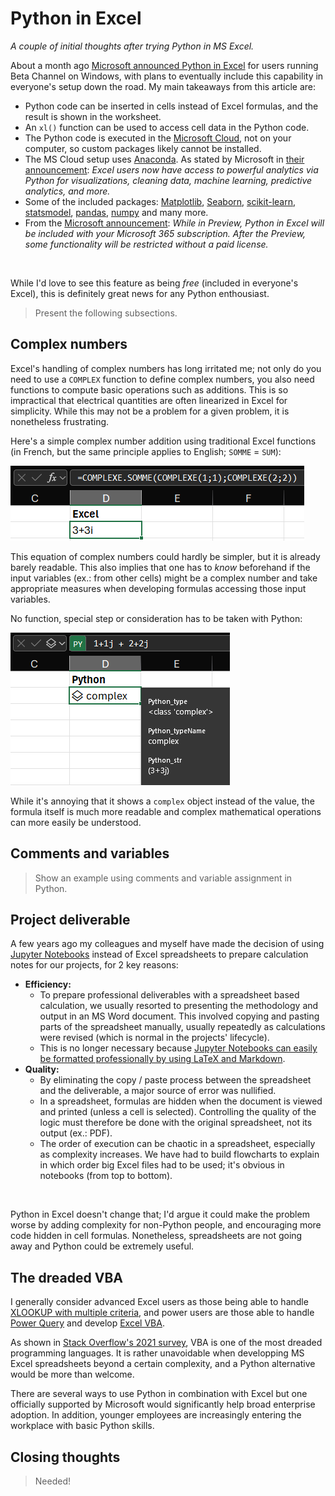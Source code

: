 # Python in Excel

*A couple of initial thoughts after trying Python in MS Excel.*

About a month ago [Microsoft announced Python in Excel](https://techcommunity.microsoft.com/t5/excel-blog/announcing-python-in-excel-combining-the-power-of-python-and-the/ba-p/3893439) for users running Beta Channel on Windows, with plans to eventually include this capability in everyone's setup down the road. My main takeaways from this article are:

* Python code can be inserted in cells instead of Excel formulas, and the result is shown in the worksheet.
* An `xl()` function can be used to access cell data in the Python code.
* The Python code is executed in the [Microsoft Cloud](https://www.microsoft.com/en/microsoft-cloud), not on your computer, so custom packages likely cannot be installed.
* The MS Cloud setup uses [Anaconda](https://www.anaconda.com/). As stated by Microsoft in [their announcement](https://techcommunity.microsoft.com/t5/excel-blog/announcing-python-in-excel-combining-the-power-of-python-and-the/ba-p/3893439): *Excel users now have access to powerful analytics via Python for visualizations, cleaning data, machine learning, predictive analytics, and more.*
* Some of the included packages: [Matplotlib](https://matplotlib.org/), [Seaborn](https://seaborn.pydata.org/), [scikit-learn](https://scikit-learn.org/stable/index.html), [statsmodel](https://www.statsmodels.org/stable/index.html), [pandas](https://pandas.pydata.org/), [numpy](https://numpy.org/) and many more.
* From the [Microsoft announcement](https://techcommunity.microsoft.com/t5/excel-blog/announcing-python-in-excel-combining-the-power-of-python-and-the/ba-p/3893439): *While in Preview, Python in Excel will be included with your Microsoft 365 subscription. After the Preview, some functionality will be restricted without a paid license.*

<br />

While I'd love to see this feature as being *free* (included in everyone's Excel), this is definitely great news for any Python enthousiast.

> Present the following subsections.

## Complex numbers

Excel's handling of complex numbers has long irritated me; not only do you need to use a `COMPLEX` function to define complex numbers, you also need functions to compute basic operations such as additions. This is so impractical that electrical quantities are often linearized in Excel for simplicity. While this may not be a problem for a given problem, it is nonetheless frustrating.

Here's a simple complex number addition using traditional Excel functions (in French, but the same principle applies to English; `SOMME` = `SUM`):

![img](media/2023-09-28_Excel_Complex.png)

This equation of complex numbers could hardly be simpler, but it is already barely readable. This also implies that one has to *know* beforehand if the input variables (ex.: from other cells) might be a complex number and take appropriate measures when developing formulas accessing those input variables.

No function, special step or consideration has to be taken with Python:

![img](media/2023-09-28_Python_Complex.png)

While it's annoying that it shows a `complex` object instead of the value, the formula itself is much more readable and complex mathematical operations can more easily be understood.

## Comments and variables

> Show an example using comments and variable assignment in Python.

## Project deliverable

A few years ago my colleagues and myself have made the decision of using [Jupyter Notebooks](https://jupyter.org/) instead of Excel spreadsheets to prepare calculation notes for our projects, for 2 key reasons:

* **Efficiency:**
  * To prepare professional deliverables with a spreadsheet based calculation, we usually resorted to presenting the methodology and output in an MS Word document. This involved copying and pasting parts of the spreadsheet manually, usually repeatedly as calculations were revised (which is normal in the projects' lifecycle).
  * This is no longer necessary because [Jupyter Notebooks can easily be formatted professionally by using LaTeX and Markdown](https://jupyter-notebook.readthedocs.io/en/stable/examples/Notebook/Working%20With%20Markdown%20Cells.html).
* **Quality:**
  * By eliminating the copy / paste process between the spreadsheet and the deliverable, a major source of error was nullified.
  * In a spreadsheet, formulas are hidden when the document is viewed and printed (unless a cell is selected). Controlling the quality of the logic must therefore be done with the original spreadsheet, not its output (ex.: PDF).
  * The order of execution can be chaotic in a spreadsheet, especially as complexity increases. We have had to build flowcharts to explain in which order big Excel files had to be used; it's obvious in notebooks (from top to bottom).

<br />

Python in Excel doesn't change that; I'd argue it could make the problem worse by adding complexity for non-Python people, and encouraging more code hidden in cell formulas. Nonetheless, spreadsheets are not going away and Python could be extremely useful.

## The dreaded VBA

I generally consider advanced Excel users as those being able to handle [XLOOKUP with multiple criteria](https://exceljet.net/formulas/xlookup-with-multiple-criteria), and power users are those able to handle [Power Query](https://support.microsoft.com/en-gb/office/about-power-query-in-excel-7104fbee-9e62-4cb9-a02e-5bfb1a6c536a) and develop [Excel VBA](https://learn.microsoft.com/en-us/office/vba/api/overview/excel).

As shown in [Stack Overflow's 2021 survey](https://insights.stackoverflow.com/survey/2021#most-loved-dreaded-and-wanted-language-love-dread), VBA is one of the most dreaded programming languages. It is rather unavoidable when developping MS Excel spreadsheets beyond a certain complexity, and a Python alternative would be more than welcome.

There are several ways to use Python in combination with Excel but one officially supported by Microsoft would significantly help broad enterprise adoption. In addition, younger employees are increasingly entering the workplace with basic Python skills.

## Closing thoughts

> Needed!
